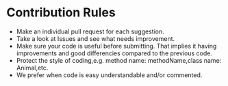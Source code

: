 # Contribution Rules
- Make an individual pull request for each suggestion.
- Take a look at Issues and see what needs improvement.
- Make sure your code is useful before submitting. That implies it having improvements and good differencies compared to the previous code.
- Protect the style of coding,e.g. method name: methodName,class name: Animal,etc.
- We prefer when code is easy understandable and/or commented.